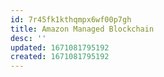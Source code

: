 ```yaml
---
id: 7r45fk1kthqmpx6wf00p7gh
title: Amazon Managed Blockchain
desc: ''
updated: 1671081795192
created: 1671081795192
---
```

